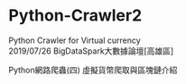 # Python-Crawler2
Python Crawler for Virtual currency  
2019/07/26 BigDataSpark大數據論壇[高雄區] 

Python網路爬蟲(四)
虛擬貨幣爬取與區塊鏈介紹
